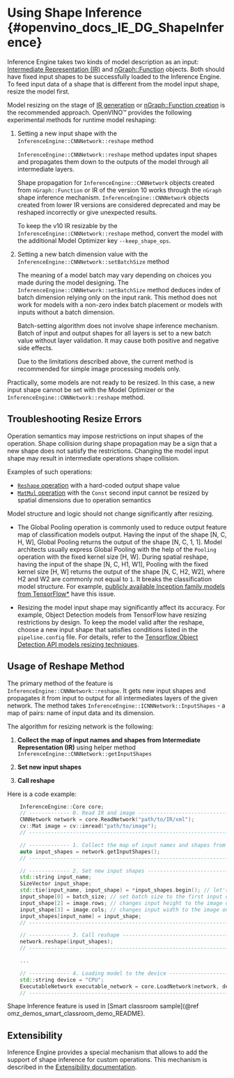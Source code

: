 Using Shape Inference {#openvino_docs_IE_DG_ShapeInference}
==========================================

Inference Engine takes two kinds of model description as an input: [Intermediate Representation (IR)](../MO_DG/IR_and_opsets.md) and [nGraph::Function](nGraph_Flow.md) objects. 
Both should have fixed input shapes to be successfully loaded to the Inference Engine.
To feed input data of a shape that is different from the model input shape, resize the model first.

Model resizing on the stage of <a href="_docs_MO_DG_prepare_model_convert_model_Converting_Model_General.html#when_to_specify_input_shapes">IR generation</a> or [nGraph::Function creation](nGraphTutorial.md) is the recommended approach. 
OpenVINO™ provides the following experimental methods for runtime model reshaping:

1.  Setting a new input shape with the `InferenceEngine::CNNNetwork::reshape` method
 
	`InferenceEngine::CNNNetwork::reshape` method updates input shapes and propagates them down to the outputs of the model through all intermediate layers.
    
    Shape propagation for `InferenceEngine::CNNNetwork` objects created from `nGraph::Function` or IR of the version 10 works through the `nGraph` shape inference mechanism. 
    `InferenceEngine::CNNNetwork` objects created from lower IR versions are considered deprecated and may be reshaped incorrectly or give unexpected results.
 
	To keep the v10 IR resizable by the `InferenceEngine::CNNNetwork::reshape` method, convert the model with the additional Model Optimizer key `--keep_shape_ops`.
 
2.  Setting a new batch dimension value with the `InferenceEngine::CNNNetwork::setBatchSize` method
    
    The meaning of a model batch may vary depending on choices you made during the model designing. 
    The `InferenceEngine::CNNNetwork::setBatchSize` method deduces index of batch dimension relying only on the input rank. 
    This method does not work for models with a non-zero index batch placement or models with inputs without a batch dimension. 

    Batch-setting algorithm does not involve shape inference mechanism.
    Batch of input and output shapes for all layers is set to a new batch value without layer validation.
    It may cause both positive and negative side effects.
 
    Due to the limitations described above, the current method is recommended for simple image processing models only.


Practically, some models are not ready to be resized. In this case, a new input shape cannot be set with the Model Optimizer or the `InferenceEngine::CNNNetwork::reshape` method.

## Troubleshooting Resize Errors

Operation semantics may impose restrictions on input shapes of the operation. 
Shape collision during shape propagation may be a sign that a new shape does not satisfy the restrictions. 
Changing the model input shape may result in intermediate operations shape collision.

Examples of such operations:
- <a href="_docs_MO_DG_prepare_model_convert_model_IR_V10_opset1.html#Reshape">`Reshape` operation</a> with a hard-coded output shape value
- <a href="_docs_MO_DG_prepare_model_convert_model_IR_V10_opset1.html#MatMul">`MatMul` operation</a> with the `Const` second input cannot be resized by spatial dimensions due to operation semantics

Model structure and logic should not change significantly after resizing.
- The Global Pooling operation is commonly used to reduce output feature map of classification models output.
Having the input of the shape [N, C, H, W], Global Pooling returns the output of the shape [N, C, 1, 1].
Model architects usually express Global Pooling with the help of the `Pooling` operation with the fixed kernel size [H, W].
During spatial reshape, having the input of the shape [N, C, H1, W1], Pooling with the fixed kernel size [H, W] returns the output of the shape [N, C, H2, W2], where H2 and W2 are commonly not equal to `1`.
It breaks the classification model structure.
For example, [publicly available Inception family models from TensorFlow*](https://github.com/tensorflow/models/tree/master/research/slim#pre-trained-models) have this issue.

- Resizing the model input shape may significantly affect its accuracy.
For example, Object Detection models from TensorFlow have resizing restrictions by design. 
To keep the model valid after the reshape, choose a new input shape that satisfies conditions listed in the `pipeline.config` file. 
For details, refer to the <a href="_docs_MO_DG_prepare_model_convert_model_tf_specific_Convert_Object_Detection_API_Models.html#tf_od_custom_input_shape">Tensorflow Object Detection API models resizing techniques</a>.

## Usage of Reshape Method

The primary method of the feature is `InferenceEngine::CNNNetwork::reshape`.
It gets new input shapes and propagates it from input to output for all intermediates layers of the given network.
The method takes `InferenceEngine::ICNNNetwork::InputShapes` - a map of pairs: name of input data and its dimension.

The algorithm for resizing network is the following:

1) **Collect the map of input names and shapes from Intermediate Representation (IR)** using helper method `InferenceEngine::CNNNetwork::getInputShapes`

2) **Set new input shapes**

3) **Call reshape**

Here is a code example:
```cpp
    InferenceEngine::Core core;
    // ------------- 0. Read IR and image ----------------------------------------------
    CNNNetwork network = core.ReadNetwork("path/to/IR/xml");
    cv::Mat image = cv::imread("path/to/image");
    // ---------------------------------------------------------------------------------

    // ------------- 1. Collect the map of input names and shapes from IR---------------
    auto input_shapes = network.getInputShapes();
    // ---------------------------------------------------------------------------------

    // ------------- 2. Set new input shapes -------------------------------------------
    std::string input_name;
    SizeVector input_shape;
    std::tie(input_name, input_shape) = *input_shapes.begin(); // let's consider first input only
    input_shape[0] = batch_size; // set batch size to the first input dimension
    input_shape[2] = image.rows; // changes input height to the image one
    input_shape[3] = image.cols; // changes input width to the image one
    input_shapes[input_name] = input_shape;
    // ---------------------------------------------------------------------------------

    // ------------- 3. Call reshape ---------------------------------------------------
    network.reshape(input_shapes);
    // ---------------------------------------------------------------------------------

    ...

    // ------------- 4. Loading model to the device ------------------------------------
    std::string device = "CPU";
    ExecutableNetwork executable_network = core.LoadNetwork(network, device);
    // ---------------------------------------------------------------------------------


```
Shape Inference feature is used in [Smart classroom sample](@ref omz_demos_smart_classroom_demo_README).

## Extensibility

Inference Engine provides a special mechanism that allows to add the support of shape inference for custom operations. 
This mechanism is described in the [Extensibility documentation](Extensibility_DG/Intro.md).